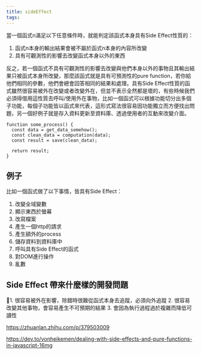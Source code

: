 ```yaml
---
title: sideEffect
tags:
---
```


當一個函式n滿足以下任意條件時，就能判定該函式本身具有Side Effect性質的：
1. 函式n本身的輸出結果會被不屬於函式n本身的內容所改變
2. 具有可觀測性的影響去改變函式本身以外的東西

反之，若一個函式不具有可觀測性的影響去改變與他們本身以外的事物且其輸出結果只被函式本身所改變，那麼該函式就是具有可預測性的pure function，若你給他們相同的參數，他們會總會回答相同的結果和處理。具有Side Effect性質的函式雖然很容易被外在改變或者改變外在，但並不表示全然都是壞的，有些時候我們必須得借用這性質去呼叫/使用外在事物，比如一個函式可以根據功能切分出多個子功能，每個子功能皆以函式來代表，這形式寫法很容易因功能獨立而方便找出問題，另一個好例子就是存入資料更新至資料庫、透過使用者的互動來改變介面。

```
function some_process() {
  const data = get_data_somehow();
  const clean_data = computation(data);
  const result = save(clean_data);

  return result;
}
```


## 例子
比如一個函式做了以下事情，皆具有Side Effect：
1. 改變全域變數
2. 顯示東西於螢幕
3. 改寫檔案
4. 產生一個http的請求
5. 產生額外的process
6. 儲存資料到資料庫中
7. 呼叫具有Side Effect的函式
8. 對DOM進行操作
9. 亂數

## Side Effect 帶來什麼樣的開發問題
1. 很容易被外在影響，除錯時很難從函式本身去追蹤，必須向外追蹤
2. 很容易改變其他事物，會容易產生不可預期的結果
3. 會因為執行過程過於複雜而降低可讀性






https://zhuanlan.zhihu.com/p/379503009

https://dev.to/vonheikemen/dealing-with-side-effects-and-pure-functions-in-javascript-16mg